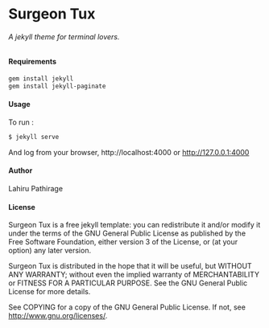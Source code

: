 # Surgeon Tux

###### A jekyll theme for terminal lovers.


#### Requirements
```bash
gem install jekyll
gem install jekyll-paginate
```

#### Usage
To run :
```bash
$ jekyll serve
```
And log from your browser, http://localhost:4000 or http://127.0.0.1:4000


#### Author
Lahiru Pathirage

#### License
Surgeon Tux is a free jekyll template: you can redistribute it and/or modify
it under the terms of the GNU General Public License as published by
the Free Software Foundation, either version 3 of the License, or
(at your option) any later version.

Surgeon Tux is distributed in the hope that it will be useful,
but WITHOUT ANY WARRANTY; without even the implied warranty of
MERCHANTABILITY or FITNESS FOR A PARTICULAR PURPOSE.  See the
GNU General Public License for more details.

See COPYING for a copy of the GNU General Public License.
If not, see <http://www.gnu.org/licenses/>.

